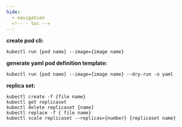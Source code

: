 ```yaml
---
hide:
  - navigation
  <!-- - toc -->
---
```

**create pod cli:**
```
kubectl run {pod name} --image={image name}
```

**generate yaml pod definition template:**
```
kubectl run {pod name} --image={image name} --dry-run -o yaml
```

**replica set:**
```
kubectl create -f {file name}
kubectl get replicaset
kubectl delete replicaset {name}
kubectl replace -f { file name}
kubectl scale replicaset --replicas={number} {replicaset name}
```
